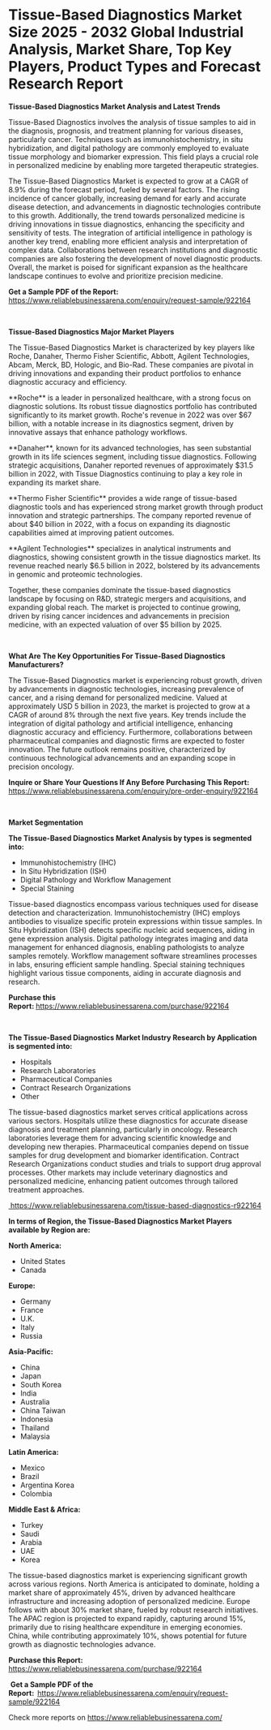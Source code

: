 <p><h1>Tissue-Based Diagnostics Market Size 2025 - 2032 Global Industrial Analysis, Market Share, Top Key Players, Product Types and Forecast Research Report</h1></p><p><strong>Tissue-Based Diagnostics Market Analysis and Latest Trends</strong></p>
<p><p>Tissue-Based Diagnostics involves the analysis of tissue samples to aid in the diagnosis, prognosis, and treatment planning for various diseases, particularly cancer. Techniques such as immunohistochemistry, in situ hybridization, and digital pathology are commonly employed to evaluate tissue morphology and biomarker expression. This field plays a crucial role in personalized medicine by enabling more targeted therapeutic strategies.</p><p>The Tissue-Based Diagnostics Market is expected to grow at a CAGR of 8.9% during the forecast period, fueled by several factors. The rising incidence of cancer globally, increasing demand for early and accurate disease detection, and advancements in diagnostic technologies contribute to this growth. Additionally, the trend towards personalized medicine is driving innovations in tissue diagnostics, enhancing the specificity and sensitivity of tests. The integration of artificial intelligence in pathology is another key trend, enabling more efficient analysis and interpretation of complex data. Collaborations between research institutions and diagnostic companies are also fostering the development of novel diagnostic products. Overall, the market is poised for significant expansion as the healthcare landscape continues to evolve and prioritize precision medicine.</p></p>
<p><strong>Get a Sample PDF of the Report:&nbsp;</strong> <a href="https://www.reliablebusinessarena.com/enquiry/request-sample/922164?utm_campaign=3195&utm_medium=2&utm_source=Github&utm_content=ia&utm_term=11032025&utm_id=tissue-based-diagnostics">https://www.reliablebusinessarena.com/enquiry/request-sample/922164</a></p>
<p>&nbsp;</p>
<p><strong>Tissue-Based Diagnostics Major Market Players</strong></p>
<p><p>The Tissue-Based Diagnostics Market is characterized by key players like Roche, Danaher, Thermo Fisher Scientific, Abbott, Agilent Technologies, Abcam, Merck, BD, Hologic, and Bio-Rad. These companies are pivotal in driving innovations and expanding their product portfolios to enhance diagnostic accuracy and efficiency.</p><p>**Roche** is a leader in personalized healthcare, with a strong focus on diagnostic solutions. Its robust tissue diagnostics portfolio has contributed significantly to its market growth. Roche's revenue in 2022 was over $67 billion, with a notable increase in its diagnostics segment, driven by innovative assays that enhance pathology workflows.</p><p>**Danaher**, known for its advanced technologies, has seen substantial growth in its life sciences segment, including tissue diagnostics. Following strategic acquisitions, Danaher reported revenues of approximately $31.5 billion in 2022, with Tissue Diagnostics continuing to play a key role in expanding its market share.</p><p>**Thermo Fisher Scientific** provides a wide range of tissue-based diagnostic tools and has experienced strong market growth through product innovation and strategic partnerships. The company reported revenue of about $40 billion in 2022, with a focus on expanding its diagnostic capabilities aimed at improving patient outcomes.</p><p>**Agilent Technologies** specializes in analytical instruments and diagnostics, showing consistent growth in the tissue diagnostics market. Its revenue reached nearly $6.5 billion in 2022, bolstered by its advancements in genomic and proteomic technologies.</p><p>Together, these companies dominate the tissue-based diagnostics landscape by focusing on R&D, strategic mergers and acquisitions, and expanding global reach. The market is projected to continue growing, driven by rising cancer incidences and advancements in precision medicine, with an expected valuation of over $5 billion by 2025.</p></p>
<p>&nbsp;</p>
<p><strong>What Are The Key Opportunities For Tissue-Based Diagnostics Manufacturers?</strong></p>
<p><p>The Tissue-Based Diagnostics market is experiencing robust growth, driven by advancements in diagnostic technologies, increasing prevalence of cancer, and a rising demand for personalized medicine. Valued at approximately USD 5 billion in 2023, the market is projected to grow at a CAGR of around 8% through the next five years. Key trends include the integration of digital pathology and artificial intelligence, enhancing diagnostic accuracy and efficiency. Furthermore, collaborations between pharmaceutical companies and diagnostic firms are expected to foster innovation. The future outlook remains positive, characterized by continuous technological advancements and an expanding scope in precision oncology.</p></p>
<p><strong>Inquire or Share Your Questions If Any Before Purchasing This Report:</strong> <a href="https://www.reliablebusinessarena.com/enquiry/pre-order-enquiry/922164?utm_campaign=3195&utm_medium=2&utm_source=Github&utm_content=ia&utm_term=11032025&utm_id=tissue-based-diagnostics">https://www.reliablebusinessarena.com/enquiry/pre-order-enquiry/922164</a></p>
<p>&nbsp;</p>
<p><strong>Market Segmentation</strong></p>
<p><strong>The Tissue-Based Diagnostics Market Analysis by types is segmented into:</strong></p>
<p><ul><li>Immunohistochemistry (IHC)</li><li>In Situ Hybridization (ISH)</li><li>Digital Pathology and Workflow Management</li><li>Special Staining</li></ul></p>
<p><p>Tissue-based diagnostics encompass various techniques used for disease detection and characterization. Immunohistochemistry (IHC) employs antibodies to visualize specific protein expressions within tissue samples. In Situ Hybridization (ISH) detects specific nucleic acid sequences, aiding in gene expression analysis. Digital pathology integrates imaging and data management for enhanced diagnosis, enabling pathologists to analyze samples remotely. Workflow management software streamlines processes in labs, ensuring efficient sample handling. Special staining techniques highlight various tissue components, aiding in accurate diagnosis and research.</p></p>
<p><strong>Purchase this Report:&nbsp;</strong><a href="https://www.reliablebusinessarena.com/purchase/922164?utm_campaign=3195&utm_medium=2&utm_source=Github&utm_content=ia&utm_term=11032025&utm_id=tissue-based-diagnostics">https://www.reliablebusinessarena.com/purchase/922164</a></p>
<p>&nbsp;</p>
<p><strong>The Tissue-Based Diagnostics Market Industry Research by Application is segmented into:</strong></p>
<p><ul><li>Hospitals</li><li>Research Laboratories</li><li>Pharmaceutical Companies</li><li>Contract Research Organizations</li><li>Other</li></ul></p>
<p><p>The tissue-based diagnostics market serves critical applications across various sectors. Hospitals utilize these diagnostics for accurate disease diagnosis and treatment planning, particularly in oncology. Research laboratories leverage them for advancing scientific knowledge and developing new therapies. Pharmaceutical companies depend on tissue samples for drug development and biomarker identification. Contract Research Organizations conduct studies and trials to support drug approval processes. Other markets may include veterinary diagnostics and personalized medicine, enhancing patient outcomes through tailored treatment approaches.</p></p>
<p><a href="https://www.reliablebusinessarena.com/tissue-based-diagnostics-r922164?utm_campaign=3195&utm_medium=2&utm_source=Github&utm_content=ia&utm_term=11032025&utm_id=tissue-based-diagnostics">&nbsp;https://www.reliablebusinessarena.com/tissue-based-diagnostics-r922164</a></p>
<p><strong>In terms of Region, the Tissue-Based Diagnostics Market Players available by Region are:</strong></p>
<p>
    <p> <strong> North America: </strong>
        <ul>
            <li>United States</li>
            <li>Canada</li>
        </ul>
        </p> 
    <p> <strong> Europe: </strong>
        <ul>
            <li>Germany</li>
            <li>France</li>
            <li>U.K.</li>
            <li>Italy</li>
            <li>Russia</li>
        </ul>
        </p> 
    <p> <strong> Asia-Pacific: </strong>
        <ul>
            <li>China</li>
            <li>Japan</li>
            <li>South Korea</li>
            <li>India</li>
            <li>Australia</li>
            <li>China Taiwan</li>
            <li>Indonesia</li>
            <li>Thailand</li>
            <li>Malaysia</li>
        </ul>
        </p> 
    <p> <strong> Latin America: </strong>
        <ul>
            <li>Mexico</li>
            <li>Brazil</li>
            <li>Argentina Korea</li>
            <li>Colombia</li>
        </ul>
        </p> 
    <p> <strong> Middle East & Africa: </strong>
        <ul>
            <li>Turkey</li>
            <li>Saudi</li>
            <li>Arabia</li>
            <li>UAE</li>
            <li>Korea</li>
        </ul>
    </p>
    </p>
<p><p>The tissue-based diagnostics market is experiencing significant growth across various regions. North America is anticipated to dominate, holding a market share of approximately 45%, driven by advanced healthcare infrastructure and increasing adoption of personalized medicine. Europe follows with about 30% market share, fueled by robust research initiatives. The APAC region is projected to expand rapidly, capturing around 15%, primarily due to rising healthcare expenditure in emerging economies. China, while contributing approximately 10%, shows potential for future growth as diagnostic technologies advance.</p></p>
<p><strong>Purchase this Report: </strong><a href="https://www.reliablebusinessarena.com/purchase/922164?utm_campaign=3195&utm_medium=2&utm_source=Github&utm_content=ia&utm_term=11032025&utm_id=tissue-based-diagnostics">https://www.reliablebusinessarena.com/purchase/922164</a></p>
<p>&nbsp;<strong>Get a Sample PDF of the Report:&nbsp;&nbsp;</strong><a href="https://www.reliablebusinessarena.com/enquiry/request-sample/922164?utm_campaign=3195&utm_medium=2&utm_source=Github&utm_content=ia&utm_term=11032025&utm_id=tissue-based-diagnostics">https://www.reliablebusinessarena.com/enquiry/request-sample/922164</a></p>
<p><strong></strong></p>
<p>Check more reports on <a href="https://www.reliablebusinessarena.com/?utm_campaign=3195&utm_medium=2&utm_source=Github&utm_content=ia&utm_term=11032025&utm_id=tissue-based-diagnostics">https://www.reliablebusinessarena.com/</a></p>